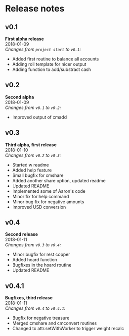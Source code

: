 # Release notes
## v0.1
**First alpha release**  
2018-01-09  
*Changes from `project start` to `v0.1`:*

* Added first routine to balance all accounts
* Adding roll template for nicer output
* Adding function to add/substract cash

## v0.2
**Second alpha**  
2018-01-09  
*Changes from `v0.1` to `v0.2`:*

* Improved output of cmadd

## v0.3
**Third alpha, first release**  
2018-01-10  
*Changes from `v0.2` to `v0.3`:*

* Started w readme
* Added help feature
* Small bugfix for cmshare
* Added another share option, updated readme
* Updated README
* Implemented some of Aaron's code
* Minor fix for help command
* Minor bug fix for negative amounts
* Improved USD conversion

## v0.4
**Second release**  
2018-01-11  
*Changes from `v0.3` to `v0.4`:*

* Minor bugfix for rest copper
* Added hoard function
* Bugfixes in the hoard routine
* Updated README

## v0.4.1
**Bugfixes, third release**  
2018-01-11  
*Changes from `v0.4` to `v0.4.1`:*

* Bugfix for negative treasure
* Merged cmshare and cmconvert routines
* Changed to attr.setWithWorker to trigger weight recalc
